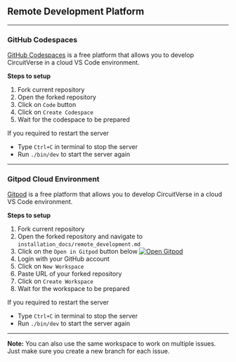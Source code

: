## Remote Development Platform

---

### GitHub Codespaces
[GitHub Codespaces](https://docs.github.com/en/codespaces/overview) is a free platform that allows you to develop CircuitVerse in a cloud VS Code environment.

**Steps to setup**
1. Fork current repository
2. Open the forked repository
3. Click on `Code` button 
4. Click on `Create Codespace`
5. Wait for the codespace to be prepared

If you required to restart the server 
- Type `Ctrl+C` in terminal to stop the server
- Run `./bin/dev` to start the server again

---

### Gitpod Cloud Environment
[Gitpod](https://www.gitpod.io/) is a free platform that allows you to develop CircuitVerse in a cloud VS Code environment.

**Steps to setup**
1. Fork current repository
2. Open the forked repository and navigate to `installation_docs/remote_development.md`
3. Click on the `Open in Gitpod` button below
[![Open  Gitpod](https://gitpod.io/button/open-in-gitpod.svg)](https://gitpod.io/)
4. Login with your GitHub account
5. Click on `New Workspace`
6. Paste URL of your forked repository
7. Click on `Create Workspace`
8. Wait for the workspace to be prepared

If you required to restart the server 
- Type `Ctrl+C` in terminal to stop the server
- Run `./bin/dev` to start the server again

---

**Note:** You can also use the same workspace to work on multiple issues. Just make sure you create a new branch for each issue.